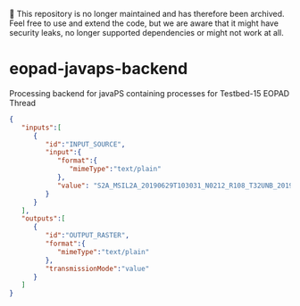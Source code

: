 :loudspeaker: This repository is no longer maintained and has therefore been archived. 
Feel free to use and extend the code, but we are aware that it might have security leaks, no longer supported dependencies or might not work at all.


# eopad-javaps-backend

Processing backend for javaPS containing processes for Testbed-15 EOPAD Thread

```json
{
   "inputs":[
      {
         "id":"INPUT_SOURCE",
         "input":{
            "format":{
               "mimeType":"text/plain"
            },
            "value": "S2A_MSIL2A_20190629T103031_N0212_R108_T32UNB_20190629T135351"
         }
      }
   ],
   "outputs":[
      {
         "id":"OUTPUT_RASTER",
         "format":{
            "mimeType":"text/plain"
         },
         "transmissionMode":"value"
      }
   ]
}
```
